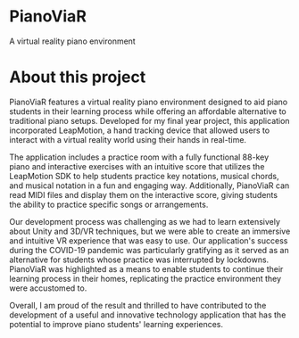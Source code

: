 # PianoViaR
A virtual reality piano environment

# About this project
PianoViaR features a virtual reality piano environment designed to aid piano students in their learning process while offering an affordable alternative to traditional piano setups. Developed for my final year project, this application incorporated LeapMotion, a hand tracking device that allowed users to interact with a virtual reality world using their hands in real-time.

The application includes a practice room with a fully functional 88-key piano and interactive exercises with an intuitive score that utilizes the LeapMotion SDK to help students practice key notations, musical chords, and musical notation in a fun and engaging way. Additionally, PianoViaR can read MIDI files and display them on the interactive score, giving students the ability to practice specific songs or arrangements.

Our development process was challenging as we had to learn extensively about Unity and 3D/VR techniques, but we were able to create an immersive and intuitive VR experience that was easy to use. Our application's success during the COVID-19 pandemic was particularly gratifying as it served as an alternative for students whose practice was interrupted by lockdowns. PianoViaR was highlighted as a means to enable students to continue their learning process in their homes, replicating the practice environment they were accustomed to.

Overall, I am proud of the result and thrilled to have contributed to the development of a useful and innovative technology application that has the potential to improve piano students' learning experiences.
